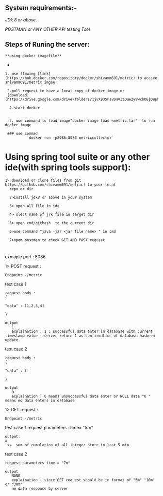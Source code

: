 ## System requirements:- 
_JDk 8 or above_.

_POSTMAN or ANY OTHER API testing Tool_



## Steps of Runing the server:

    **using docker imagefile**

   -  
    1. use flowing [link](https://hub.docker.com/repository/docker/shivamm691/metric) to accsee shivamm691/metric imgae.

     2.pull request to have a local copy of docker image or 
     [download](https://drive.google.com/drive/folders/1jvX93SPsvDHVItQue2y9wxbOGjDWpkBL) 
      
      2.start docker 

     
      3. use command to load image"docker image load <metric.tar"  to run docker image 
     
     ### use commad 
              `docker run -p8086:8086 metriccollector`
      
  
   


# Using spring tool suite  or any other ide(with spring tools support):
    1> download or clone files from git https://github.com/shivamm691/metric) to your local 
      repo or dir 

      2>install jdk8 or above in your system 
      
      3> open all file in ide 
      
      4> slect name of jrk file in target dir 
      
      5> open cmd/gitbash  to the current dir
      
      6>use command "java -jar <jar file name> " in cmd
      
      7>open postmen to check GET AND POST requset
      
      
      
      






#

exmaple port : 8086

1> POST request :

    Endpoint -/metric
   
   test case 1
   
    request body :
    {
    
    "data" : [1,2,3,4]
    
    }
    
    output
       1 
       explaination : 1 : successful data enter in database with current timestamp value : server return 1 as confirmation of database hasbeen update.   
    


  test case 2
   
    request body :
    {
    
    "data" : []
    
    }
    
    output
       0
       explaination : 0 means unsuccessful data enter or NULL data "0 " means no data enters in database 
    




1> GET request :

    Endpoint -/metric
   
   test case 1
   request parameters : time= "5m"
    
    
    output:
    x
     x=  sum of cumulation of all integer store in last 5 min


  test case 2
   
    request parameters time = "7m"
    
    output
       NONE
       explaination : since GET request should be in format of "5m" "10m" or "30m"
       no data response by server
